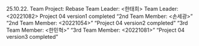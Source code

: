 25.10.22. Team Project: Rebase
Team Leader: <한태희>
Team Leader: <20221082>
Project 04 version1 completed
“2nd Team Member: <손세광>”
 “2nd Team Member: <20221054>”
 “Project 04 version2 completed”
 “3rd Team Member: <한민혁>”
 “3rd Team Member: <20221081>”
“Project 04 version3 completed”